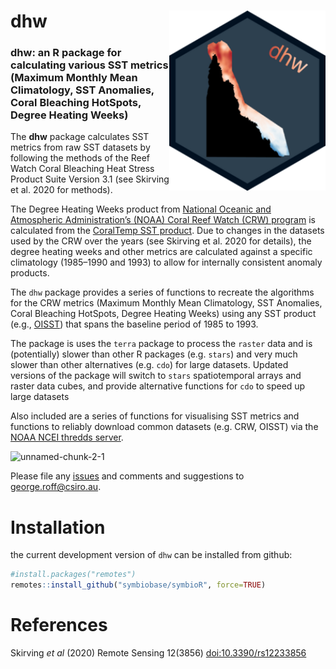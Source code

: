 # dhw <img align="right" width="250" src="man/figures/logo.png">

### dhw: an R package for calculating various SST metrics (Maximum Monthly Mean Climatology, SST Anomalies, Coral Bleaching HotSpots, Degree Heating Weeks)

The <b>dhw</b> package calculates SST metrics from raw SST datasets by following the methods of the  Reef Watch Coral Bleaching Heat Stress Product Suite Version 3.1 (see Skirving et al. 2020 for methods).

The Degree Heating Weeks product from <a href="https://coralreefwatch.noaa.gov">National Oceanic and Atmospheric Administration’s (NOAA) Coral Reef Watch (CRW) program</a> is calculated from the <a href="https://coralreefwatch.noaa.gov/product/5km/index_5km_sst.php">CoralTemp SST product</a>. Due to changes in the datasets used by the CRW over the years (see Skirving et al. 2020 for details),  the degree heating weeks and other metrics are calculated against a specific climatology (1985–1990 and 1993) to allow for internally consistent anomaly products.

The <code>dhw</code> package provides a series of functions to recreate the algorithms for the CRW metrics (Maximum Monthly Mean Climatology, SST Anomalies, Coral Bleaching HotSpots, Degree Heating Weeks) using any SST product (e.g., <a href="https://www.ncei.noaa.gov/products/optimum-interpolation-sst">OISST</a>) that spans the baseline period of 1985 to 1993.

The package is uses the `terra` package to process the `raster` data and is (potentially) slower than other R packages (e.g. `stars`) and very much slower than other alternatives (e.g. `cdo`) for large datasets. Updated versions of the package will switch to `stars` spatiotemporal arrays and raster data cubes, and provide alternative functions for `cdo` to speed up large datasets

Also included are a series of functions for visualising SST metrics and functions to reliably download common datasets (e.g. CRW, OISST) via the [NOAA NCEI thredds server](http://www.ncei.noaa.gov).  

![unnamed-chunk-2-1](https://github.com/user-attachments/assets/1e134f49-22d4-46ae-a208-d7fc18987caa)


Please file any [issues](https://github.com/marine-ecologist/dhw/issues) and comments and suggestions to [george.roff@csiro.au](mailto:george.roff@csiro.au).  

# Installation 


the current development version of `dhw` can be installed from github:

``` r
#install.packages("remotes")
remotes::install_github("symbiobase/symbioR", force=TRUE)

```


# References 
Skirving <i>et al</i> (2020) Remote Sensing 12(3856) [doi:10.3390/rs12233856](https://www.mdpi.com/2072-4292/12/23/3856) 


